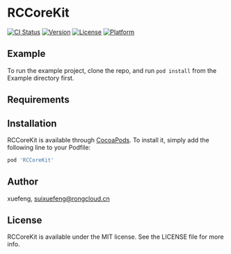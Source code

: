 # RCCoreKit

[![CI Status](https://img.shields.io/travis/xuefeng/RCCoreKit.svg?style=flat)](https://travis-ci.org/xuefeng/RCCoreKit)
[![Version](https://img.shields.io/cocoapods/v/RCCoreKit.svg?style=flat)](https://cocoapods.org/pods/RCCoreKit)
[![License](https://img.shields.io/cocoapods/l/RCCoreKit.svg?style=flat)](https://cocoapods.org/pods/RCCoreKit)
[![Platform](https://img.shields.io/cocoapods/p/RCCoreKit.svg?style=flat)](https://cocoapods.org/pods/RCCoreKit)

## Example

To run the example project, clone the repo, and run `pod install` from the Example directory first.

## Requirements

## Installation

RCCoreKit is available through [CocoaPods](https://cocoapods.org). To install
it, simply add the following line to your Podfile:

```ruby
pod 'RCCoreKit'
```

## Author

xuefeng, suixuefeng@rongcloud.cn

## License

RCCoreKit is available under the MIT license. See the LICENSE file for more info.

